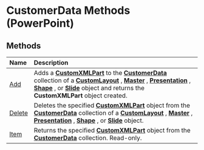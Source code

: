 
# CustomerData Methods (PowerPoint)

## Methods



|**Name**|**Description**|
|:-----|:-----|
|[Add](f39bc83a-4c3b-6803-12d1-9ae72e601b49.md)| Adds a **[CustomXMLPart](a4f90bac-01d6-bba4-f64b-a64e2b122cfd.md)** to the **[CustomerData](1d658369-ea6c-6959-cd00-230dc111f765.md)** collection of a **[CustomLayout](67829704-0314-aed2-5415-6736cefc197e.md)** , **[Master](22e8805e-6469-1a34-7f7b-f1ea5c6c49ff.md)** , **[Presentation](ec75cf52-69f8-d35b-0a26-4a8da8a9683f.md)** , **[Shape](1da93849-99e0-827e-ced3-c6cf7f8569f3.md)** , or **[Slide](afe42344-6898-00d2-ecc1-b0ed23a71fe8.md)** object and returns the **CustomXMLPart** object created.|
|[Delete](7a7649f9-7efa-57e7-15db-a16991dc6f09.md)|Deletes the specified  **[CustomXMLPart](a4f90bac-01d6-bba4-f64b-a64e2b122cfd.md)** object from the **[CustomerData](1d658369-ea6c-6959-cd00-230dc111f765.md)** collection of a **[CustomLayout](67829704-0314-aed2-5415-6736cefc197e.md)** , **[Master](22e8805e-6469-1a34-7f7b-f1ea5c6c49ff.md)** , **[Presentation](ec75cf52-69f8-d35b-0a26-4a8da8a9683f.md)** , **[Shape](1da93849-99e0-827e-ced3-c6cf7f8569f3.md)** , or **[Slide](afe42344-6898-00d2-ecc1-b0ed23a71fe8.md)** object.|
|[Item](4ccbd7b2-3fd5-fc13-42b6-060fc88f1465.md)|Returns the specified  **[CustomXMLPart](a4f90bac-01d6-bba4-f64b-a64e2b122cfd.md)** object from the **[CustomerData](1d658369-ea6c-6959-cd00-230dc111f765.md)** collection. Read-only.|
